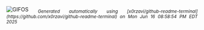 <div align="justify">
<picture>
    <source media="(prefers-color-scheme: dark)" srcset="https://i.ibb.co/dws4ShzX/output-gif.gif">
    <source media="(prefers-color-scheme: light)" srcset="https://i.ibb.co/dws4ShzX/output-gif.gif">
    <img alt="GIFOS" src="https://i.ibb.co/dws4ShzX/output-gif.gif">
</picture>
<sub><i>Generated automatically using [x0rzavi/github-readme-terminal](https://github.com/x0rzavi/github-readme-terminal) on Mon Jun 16 08:58:54 PM EDT 2025</i></sub>
</div>

<!--  -->